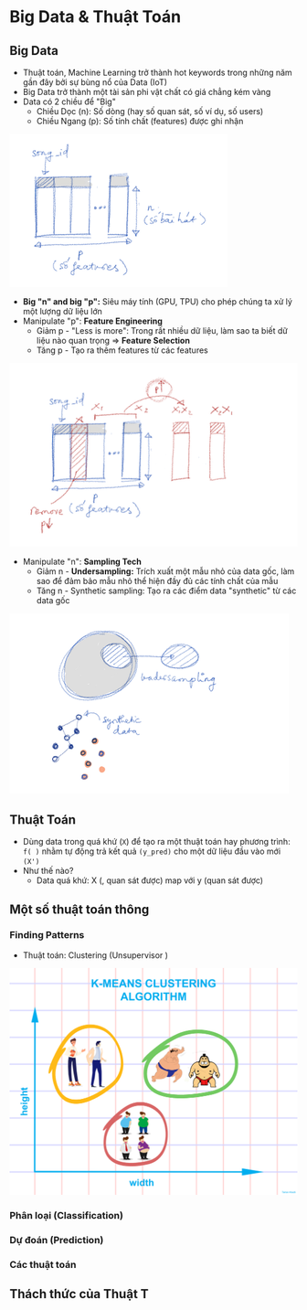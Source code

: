 # Big Data & Thuật Toán

## Big Data

* Thuật toán, Machine Learning trở thành hot keywords trong những năm gần đây bởi sự bùng nổ của Data \(IoT\)
* Big Data trở thành một tài sản phi vật chất có giá chẳng kém vàng
* Data có 2 chiều để "Big"
  * Chiều Dọc \(n\): Số dòng \(hay số quan sát, số ví dụ, số users\)
  * Chiều Ngang \(p\): Số tính chất \(features\) được ghi nhận 

![](../../.gitbook/assets/image%20%2811%29.png)

* **Big "n" and big "p":** Siêu máy tính \(GPU, TPU\) cho phép chúng ta xử lý một lượng dữ liệu lớn
* Manipulate "p": **Feature Engineering** 
  * Giảm p - "Less is more": Trong rất nhiều dữ liệu, làm sao ta biết dữ liệu nào quan trọng =&gt; **Feature Selection** 
  * Tăng p - Tạo ra thêm features từ các features 

![](../../.gitbook/assets/image%20%289%29.png)

* Manipulate "n": **Sampling Tech**
  * Giảm n - **Undersampling:** Trích xuất một mẫu nhỏ của data gốc, làm sao để đảm bảo mẫu nhỏ thể hiện đầy đủ các tính chất của mẫu 
  * Tăng n - Synthetic sampling: Tạo ra các điểm data "synthetic" từ các data gốc

![](../../.gitbook/assets/image%20%2810%29.png)

## Thuật Toán

* Dùng data trong quá khứ \(`X`\) để tạo ra một thuật toán hay phương trình: `f( )` nhằm tự động trả kết quả `(y_pred)` cho một dữ liệu đầu vào mới `(X')`
* Như thế nào?
  * Data quá khứ: X \(, quan sát được\) map với y \(quan sát được\)

## Một số thuật toán thông 

### Finding Patterns

* Thuật toán: Clustering \(Unsupervisor \)

![](../../.gitbook/assets/image%20%2812%29.png)

### Phân loại \(Classification\)

### Dự đoán \(Prediction\)

### Các thuật toán 

## Thách thức của Thuật T

